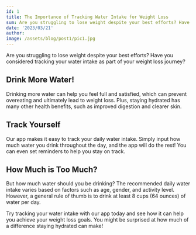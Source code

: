 ```yaml
---
id: 1
title: The Importance of Tracking Water Intake for Weight Loss
sum: Are you struggling to lose weight despite your best efforts? Have you considered tracking your water intake as part of your weight loss journey?
date: '2023/03/21'
author:
image: /assets/blog/post1/pic1.jpg
---
```


Are you struggling to lose weight despite your best efforts? Have you considered tracking your water intake as part of your weight loss journey?

## Drink More Water!

Drinking more water can help you feel full and satisfied, which can prevent overeating and ultimately lead to weight loss. Plus, staying hydrated has many other health benefits, such as improved digestion and clearer skin.

## Track Yourself

Our app makes it easy to track your daily water intake. Simply input how much water you drink throughout the day, and the app will do the rest! You can even set reminders to help you stay on track.

## How Much is Too Much?

But how much water should you be drinking? The recommended daily water intake varies based on factors such as age, gender, and activity level. However, a general rule of thumb is to drink at least 8 cups (64 ounces) of water per day.

Try tracking your water intake with our app today and see how it can help you achieve your weight loss goals. You might be surprised at how much of a difference staying hydrated can make!
